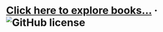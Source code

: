 # [Click here to explore books...](https://pratikh.github.io/gutendex-books) &middot; ![GitHub license](https://img.shields.io/badge/license-MIT-blue.svg)
